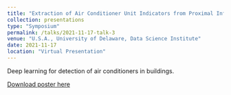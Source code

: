 ```yaml
---
title: "Extraction of Air Conditioner Unit Indicators from Proximal Infrared Remote Sensing of Buildings"
collection: presentations
type: "Symposium"
permalink: /talks/2021-11-17-talk-3
venue: "U.S.A., University of Delaware, Data Science Institute"
date: 2021-11-17
location: "Virtual Presentation"
---
```


Deep learning for detection of air conditioners in buildings.

[Download poster here](https://cpb-us-w2.wpmucdn.com/sites.udel.edu/dist/e/7520/files/formidable/45/KyungminLEE_data_science_symposium_2021_final-76bcc3.pdf)

